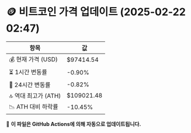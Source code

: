 # 🪙 비트코인 가격 업데이트 (2025-02-22 02:47)

| 항목                | 값 |
|--------------------|----------------|
| 💰 현재 가격 (USD) | $97414.54 |
| ⏳ 1시간 변동률    | -0.90% |
| 📆 24시간 변동률   | -0.82% |
| 🔝 역대 최고가 (ATH) | $109021.48 |
| 📉 ATH 대비 하락률 | -10.45% |

🔄 **이 파일은 GitHub Actions에 의해 자동으로 업데이트됩니다.**
